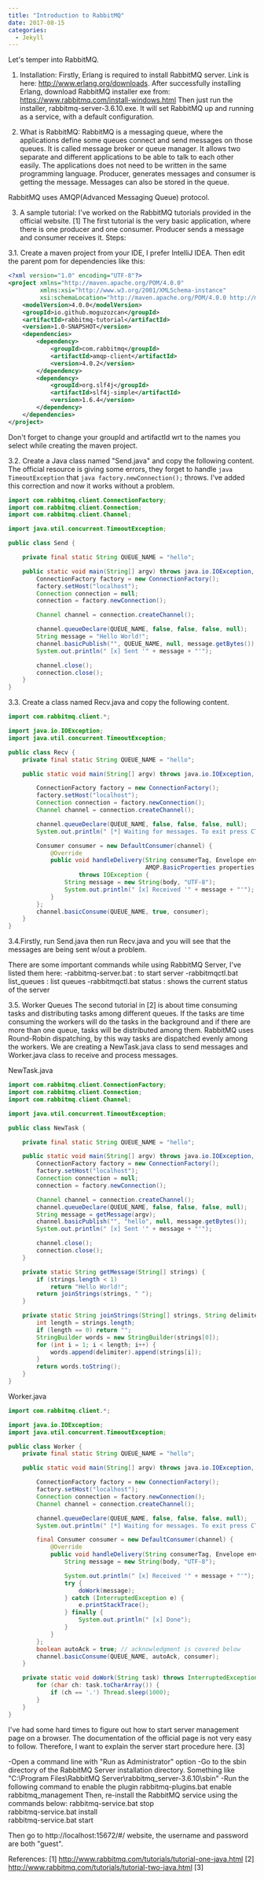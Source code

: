 ```yaml
---
title: "Introduction to RabbitMQ"
date: 2017-08-15
categories: 
  - Jekyll
---
```


Let's temper into RabbitMQ. 
1. Installation: 
Firstly, Erlang is required to install RabbitMQ server. Link is here: http://www.erlang.org/downloads.
After successfully installing Erlang, download RabbitMQ installer exe from: https://www.rabbitmq.com/install-windows.html
Then just run the installer, rabbitmq-server-3.6.10.exe. It will set RabbitMQ up and running as a service, with a default configuration.

2. What is RabbitMQ:
RabbitMQ is a messaging queue, where the applications define some queues connect and send messages on those queues. It is called message
broker or queue manager. It allows two separate and different applications to be able to talk to each other easily. The applications does 
not need to be written in the same programming language. Producer, generates messages and consumer is getting the message. Messages can 
also be stored in the queue.

RabbitMQ uses AMQP(Advanced Messaging Queue) protocol. 

3. A sample tutorial:
I've worked on the RabbitMQ tutorials provided in the official website. [1]
The first tutorial is the very basic application, where there is one producer and one consumer. Producer sends a message and consumer 
receives it. Steps:

3.1. Create a maven project from your IDE, I prefer IntelliJ IDEA. Then edit the parent pom for dependencies like this:

```xml
<?xml version="1.0" encoding="UTF-8"?>
<project xmlns="http://maven.apache.org/POM/4.0.0"
         xmlns:xsi="http://www.w3.org/2001/XMLSchema-instance"
         xsi:schemaLocation="http://maven.apache.org/POM/4.0.0 http://maven.apache.org/xsd/maven-4.0.0.xsd">
    <modelVersion>4.0.0</modelVersion>
    <groupId>io.github.moguzozcan</groupId>
    <artifactId>rabbitmq-tutorial</artifactId>
    <version>1.0-SNAPSHOT</version>
    <dependencies>
        <dependency>
            <groupId>com.rabbitmq</groupId>
            <artifactId>amqp-client</artifactId>
            <version>4.0.2</version>
        </dependency>
        <dependency>
            <groupId>org.slf4j</groupId>
            <artifactId>slf4j-simple</artifactId>
            <version>1.6.4</version>
        </dependency>
    </dependencies>
</project>
```

Don't forget to change your groupId and artifactId wrt to the names you select while creating the maven project.

3.2. Create a Java class named "Send.java" and copy the following content. The official resource is giving some errors, they forget to 
handle ```java TimeoutException``` that ```java factory.newConnection();``` throws. I've added this correction and now it works without 
a problem.

```java
import com.rabbitmq.client.ConnectionFactory;
import com.rabbitmq.client.Connection;
import com.rabbitmq.client.Channel;

import java.util.concurrent.TimeoutException;

public class Send {

    private final static String QUEUE_NAME = "hello";

    public static void main(String[] argv) throws java.io.IOException, TimeoutException {
        ConnectionFactory factory = new ConnectionFactory();
        factory.setHost("localhost");
        Connection connection = null;
        connection = factory.newConnection();

        Channel channel = connection.createChannel();

        channel.queueDeclare(QUEUE_NAME, false, false, false, null);
        String message = "Hello World!";
        channel.basicPublish("", QUEUE_NAME, null, message.getBytes());
        System.out.println(" [x] Sent '" + message + "'");

        channel.close();
        connection.close();
    }
}
```

3.3. Create a class named Recv.java and copy the following content. 

```java
import com.rabbitmq.client.*;

import java.io.IOException;
import java.util.concurrent.TimeoutException;

public class Recv {
    private final static String QUEUE_NAME = "hello";

    public static void main(String[] argv) throws java.io.IOException, java.lang.InterruptedException, TimeoutException {

        ConnectionFactory factory = new ConnectionFactory();
        factory.setHost("localhost");
        Connection connection = factory.newConnection();
        Channel channel = connection.createChannel();

        channel.queueDeclare(QUEUE_NAME, false, false, false, null);
        System.out.println(" [*] Waiting for messages. To exit press CTRL+C");

        Consumer consumer = new DefaultConsumer(channel) {
            @Override
            public void handleDelivery(String consumerTag, Envelope envelope,
                                       AMQP.BasicProperties properties, byte[] body)
                    throws IOException {
                String message = new String(body, "UTF-8");
                System.out.println(" [x] Received '" + message + "'");
            }
        };
        channel.basicConsume(QUEUE_NAME, true, consumer);
    }
}
```

3.4.Firstly, run Send.java then run Recv.java and you will see that the messages are being sent w/out a problem.

There are some important commands while using RabbitMQ Server, I've listed them here:
-rabbitmq-server.bat : to start server
-rabbitmqctl.bat list_queues : list queues
-rabbitmqctl.bat status : shows the current status of the server

3.5. Worker Queues
The second tutorial in [2] is about time consuming tasks and distributing tasks among different queues. If the tasks are time consuming
the workers will do the tasks in the background and if there are more than one queue, tasks will be distributed among them. 
RabbitMQ uses Round-Robin dispatching, by this way tasks are dispatched evenly among the workers. We are creating a NewTask.java class
to send messages and Worker.java class to receive and process messages. 

NewTask.java
```java
import com.rabbitmq.client.ConnectionFactory;
import com.rabbitmq.client.Connection;
import com.rabbitmq.client.Channel;

import java.util.concurrent.TimeoutException;

public class NewTask {

    private final static String QUEUE_NAME = "hello";

    public static void main(String[] argv) throws java.io.IOException, TimeoutException {
        ConnectionFactory factory = new ConnectionFactory();
        factory.setHost("localhost");
        Connection connection = null;
        connection = factory.newConnection();

        Channel channel = connection.createChannel();
        channel.queueDeclare(QUEUE_NAME, false, false, false, null);
        String message = getMessage(argv);
        channel.basicPublish("", "hello", null, message.getBytes());
        System.out.println(" [x] Sent '" + message + "'");

        channel.close();
        connection.close();
    }

    private static String getMessage(String[] strings) {
        if (strings.length < 1)
            return "Hello World!";
        return joinStrings(strings, " ");
    }

    private static String joinStrings(String[] strings, String delimiter) {
        int length = strings.length;
        if (length == 0) return "";
        StringBuilder words = new StringBuilder(strings[0]);
        for (int i = 1; i < length; i++) {
            words.append(delimiter).append(strings[i]);
        }
        return words.toString();
    }
}
```

Worker.java
```java
import com.rabbitmq.client.*;

import java.io.IOException;
import java.util.concurrent.TimeoutException;

public class Worker {
    private final static String QUEUE_NAME = "hello";

    public static void main(String[] argv) throws java.io.IOException, java.lang.InterruptedException, TimeoutException {

        ConnectionFactory factory = new ConnectionFactory();
        factory.setHost("localhost");
        Connection connection = factory.newConnection();
        Channel channel = connection.createChannel();

        channel.queueDeclare(QUEUE_NAME, false, false, false, null);
        System.out.println(" [*] Waiting for messages. To exit press CTRL+C");

        final Consumer consumer = new DefaultConsumer(channel) {
            @Override
            public void handleDelivery(String consumerTag, Envelope envelope, AMQP.BasicProperties properties, byte[] body) throws IOException {
                String message = new String(body, "UTF-8");

                System.out.println(" [x] Received '" + message + "'");
                try {
                    doWork(message);
                } catch (InterruptedException e) {
                    e.printStackTrace();
                } finally {
                    System.out.println(" [x] Done");
                }
            }
        };
        boolean autoAck = true; // acknowledgment is covered below
        channel.basicConsume(QUEUE_NAME, autoAck, consumer);
    }

    private static void doWork(String task) throws InterruptedException {
        for (char ch: task.toCharArray()) {
            if (ch == '.') Thread.sleep(1000);
        }
    }
}
```

I've had some hard times to figure out how to start server management page on a browser. The documentation of the official page is not 
very easy to follow. Therefore, I want to explain the server start procedure here. [3]

-Open a command line with "Run as Administrator" option
-Go to the sbin directory of the RabbitMQ Server installation directory. Something like "C:\Program Files\RabbitMQ Server\rabbitmq_server-3.6.10\sbin"
-Run the following command to enable the plugin rabbitmq-plugins.bat enable rabbitmq_management
Then, re-install the RabbitMQ service using the commands below:
rabbitmq-service.bat stop  
rabbitmq-service.bat install  
rabbitmq-service.bat start  

Then go to http://localhost:15672/#/ website, the username and password are both "guest". 

References:
[1] http://www.rabbitmq.com/tutorials/tutorial-one-java.html
[2] http://www.rabbitmq.com/tutorials/tutorial-two-java.html
[3]
